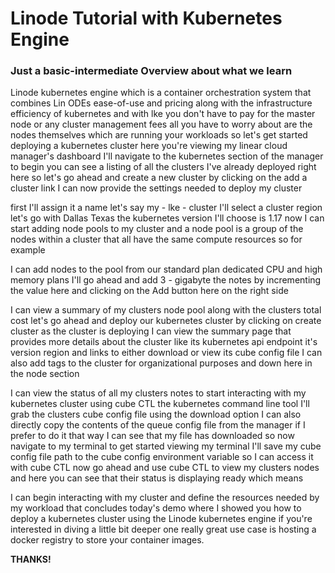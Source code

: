 # Linode Tutorial with Kubernetes Engine
### Just a basic-intermediate Overview about what we learn

Linode kubernetes engine which is a container orchestration system that combines Lin ODEs ease-of-use and pricing along with the infrastructure efficiency of kubernetes and with lke you don't have to pay for the master node or any cluster management fees all you have to worry about are the nodes themselves which are running your workloads so let's get started deploying a kubernetes cluster here you're viewing my linear cloud manager's dashboard I'll navigate to the kubernetes section of the manager to begin you can see a listing of all the clusters I've already deployed right here so let's go ahead and create a new cluster by clicking on the add a cluster link I can now provide the settings needed to deploy my cluster

first I'll assign it a name let's say my - lke - cluster I'll select a cluster region let's go with Dallas Texas the kubernetes version I'll choose is 1.17 now I can start adding node pools to my cluster and a node pool is a group of
the nodes within a cluster that all have
the same compute resources so for
example

I can add nodes to the pool from
our standard plan dedicated CPU and high
memory plans I'll go ahead and add 3 -
gigabyte the notes by incrementing the
value here and clicking on the Add
button here on the right side 

I can view
a summary of my clusters node pool along
with the clusters total cost let's go
ahead and deploy our kubernetes cluster
by clicking on create cluster as the
cluster is deploying I can view the
summary page that provides more details
about the cluster like its kubernetes
api endpoint it's version region and
links to either download or view its
cube config file I can also add tags to
the cluster for organizational purposes
and down here in the node
section 

I can view the status of all my
clusters notes to start interacting with
my kubernetes cluster using cube CTL the
kubernetes command line tool I'll grab
the clusters cube config file using the
download option I can also directly copy
the contents of the queue config file
from the manager if I prefer to do it
that way I can see that my file has
downloaded so now navigate to my
terminal to get started viewing my
terminal I'll save my cube config file
path to the cube config environment
variable so I can access it with cube
CTL now go ahead and use cube CTL to
view my clusters nodes and here you can
see that their status is displaying
ready which means 

I can begin
interacting with my cluster and define
the resources needed by my workload that
concludes today's demo where I showed
you how to deploy a kubernetes cluster
using the Linode kubernetes engine if
you're interested in diving a little bit
deeper one really great use case is
hosting a docker registry to store your
container images.

**THANKS!**
